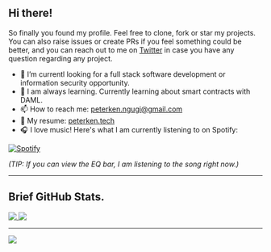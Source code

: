## Hi there! 

So finally you found my profile. Feel free to clone, fork or star my projects. You can also raise issues or create PRs if you feel something could be better, and you can reach out to me on [Twitter](https://www.twitter.com/_peterken) in case you have any question regarding any project.

- 🔭 I’m currentl looking for a full stack software development or information security opportunity. 
- 🌱 I am always learning. Currently learning about smart contracts with DAML.
- 📫 How to reach me: [peterken.ngugi@gmail.com](https://mailto:peterken.ngugi@gmail.com)
- :mag_right: My resume: [peterken.tech](https://peterken.tech)
- 🎧 I love music! Here's what I am currently listening to on Spotify:

[![Spotify](https://peterken-spotify.vercel.app/api/spotify)](https://open.spotify.com/user/svxu5xnbjn49tz6w5vbudiyva?si=e4b46059c7404c56)

_(TIP: If you can view the EQ bar, I am listening to the song right now.)_

<hr>

## Brief GitHub Stats.

<a href="#">
  <img align="top" src="https://github-readme-stats.vercel.app/api/top-langs/?username=peterken674&hide=less,html,css,scss&layout=compact&title_color=6cc644&border_radius=0" />
</a>

<a href="https://github.com/peterken674/github-readme-stats">
  <img align="top" src="https://github-readme-stats.vercel.app/api?username=peterken674&show_icons=true&count_private=true&hide=stars,issues&hide_title=true&icon_color=6cc644&border_radius=0" />
</a>

<hr>

![](https://komarev.com/ghpvc/?username=peterken674&label=PROFILE+VISITS&color=brightgreen&style=flat-square)











